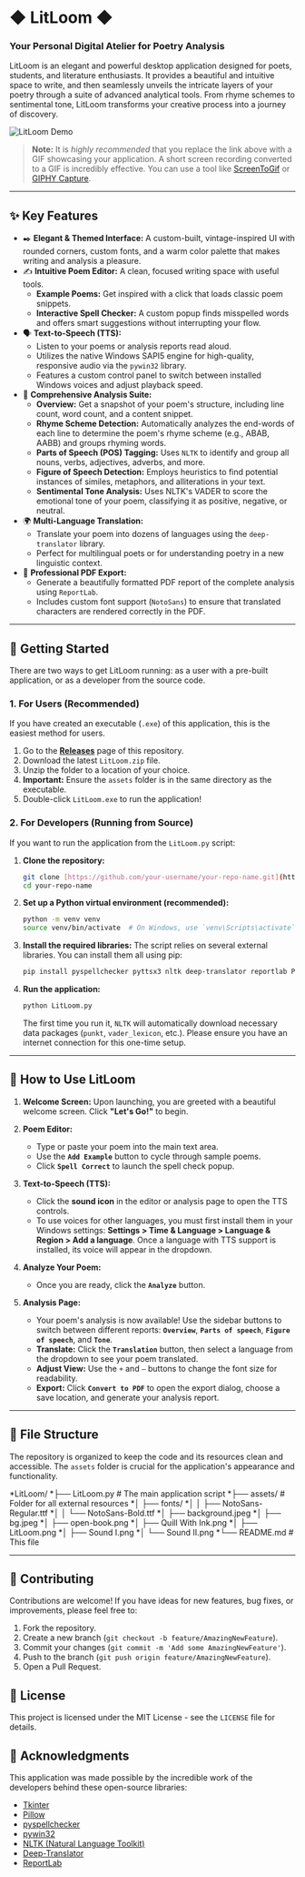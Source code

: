 # ◆ LitLoom ◆
### Your Personal Digital Atelier for Poetry Analysis

LitLoom is an elegant and powerful desktop application designed for poets, students, and literature enthusiasts. It provides a beautiful and intuitive space to write, and then seamlessly unveils the intricate layers of your poetry through a suite of advanced analytical tools. From rhyme schemes to sentimental tone, LitLoom transforms your creative process into a journey of discovery.

![LitLoom Demo](https://i.imgur.com/your-gif-url.gif)
> **Note:** It is *highly recommended* that you replace the link above with a GIF showcasing your application. A short screen recording converted to a GIF is incredibly effective. You can use a tool like [ScreenToGif](https://www.screentogif.com/) or [GIPHY Capture](https://giphy.com/apps/giphycapture).

---

## ✨ Key Features

* ✒️ **Elegant & Themed Interface:** A custom-built, vintage-inspired UI with rounded corners, custom fonts, and a warm color palette that makes writing and analysis a pleasure.
* ✍️ **Intuitive Poem Editor:** A clean, focused writing space with useful tools.
    * **Example Poems:** Get inspired with a click that loads classic poem snippets.
    * **Interactive Spell Checker:** A custom popup finds misspelled words and offers smart suggestions without interrupting your flow.
* 🗣️ **Text-to-Speech (TTS):**
    * Listen to your poems or analysis reports read aloud.
    * Utilizes the native Windows SAPI5 engine for high-quality, responsive audio via the `pywin32` library.
    * Features a custom control panel to switch between installed Windows voices and adjust playback speed.
* 🔬 **Comprehensive Analysis Suite:**
    * **Overview:** Get a snapshot of your poem's structure, including line count, word count, and a content snippet.
    * **Rhyme Scheme Detection:** Automatically analyzes the end-words of each line to determine the poem's rhyme scheme (e.g., ABAB, AABB) and groups rhyming words.
    * **Parts of Speech (POS) Tagging:** Uses `NLTK` to identify and group all nouns, verbs, adjectives, adverbs, and more.
    * **Figure of Speech Detection:** Employs heuristics to find potential instances of similes, metaphors, and alliterations in your text.
    * **Sentimental Tone Analysis:** Uses NLTK's VADER to score the emotional tone of your poem, classifying it as positive, negative, or neutral.
* 🌍 **Multi-Language Translation:**
    * Translate your poem into dozens of languages using the `deep-translator` library.
    * Perfect for multilingual poets or for understanding poetry in a new linguistic context.
* 📄 **Professional PDF Export:**
    * Generate a beautifully formatted PDF report of the complete analysis using `ReportLab`.
    * Includes custom font support (`NotoSans`) to ensure that translated characters are rendered correctly in the PDF.

---

## 🚀 Getting Started

There are two ways to get LitLoom running: as a user with a pre-built application, or as a developer from the source code.

### 1. For Users (Recommended)

If you have created an executable (`.exe`) of this application, this is the easiest method for users.

1.  Go to the [**Releases**](https://github.com/your-username/your-repo-name/releases) page of this repository.
2.  Download the latest `LitLoom.zip` file.
3.  Unzip the folder to a location of your choice.
4.  **Important:** Ensure the `assets` folder is in the same directory as the executable.
5.  Double-click `LitLoom.exe` to run the application!

### 2. For Developers (Running from Source)

If you want to run the application from the `LitLoom.py` script:

1.  **Clone the repository:**
    ```bash
    git clone [https://github.com/your-username/your-repo-name.git](https://github.com/your-username/your-repo-name.git)
    cd your-repo-name
    ```

2.  **Set up a Python virtual environment (recommended):**
    ```bash
    python -m venv venv
    source venv/bin/activate  # On Windows, use `venv\Scripts\activate`
    ```

3.  **Install the required libraries:**
    The script relies on several external libraries. You can install them all using pip:
    ```bash
    pip install pyspellchecker pyttsx3 nltk deep-translator reportlab Pillow pywin32
    ```

4.  **Run the application:**
    ```bash
    python LitLoom.py
    ```
    The first time you run it, `NLTK` will automatically download necessary data packages (`punkt`, `vader_lexicon`, etc.). Please ensure you have an internet connection for this one-time setup.

---

## 📖 How to Use LitLoom

1.  **Welcome Screen:** Upon launching, you are greeted with a beautiful welcome screen. Click **"Let's Go!"** to begin.

2.  **Poem Editor:**
    * Type or paste your poem into the main text area.
    * Use the **`Add Example`** button to cycle through sample poems.
    * Click **`Spell Correct`** to launch the spell check popup.

3.  **Text-to-Speech (TTS):**
    * Click the **sound icon** in the editor or analysis page to open the TTS controls.
    * To use voices for other languages, you must first install them in your Windows settings: **Settings > Time & Language > Language & Region > Add a language**. Once a language with TTS support is installed, its voice will appear in the dropdown.

4.  **Analyze Your Poem:**
    * Once you are ready, click the **`Analyze`** button.

5.  **Analysis Page:**
    * Your poem's analysis is now available! Use the sidebar buttons to switch between different reports: **`Overview`**, **`Parts of speech`**, **`Figure of speech`**, and **`Tone`**.
    * **Translate:** Click the **`Translation`** button, then select a language from the dropdown to see your poem translated.
    * **Adjust View:** Use the `+` and `–` buttons to change the font size for readability.
    * **Export:** Click **`Convert to PDF`** to open the export dialog, choose a save location, and generate your analysis report.

---

## 📂 File Structure

The repository is organized to keep the code and its resources clean and accessible. The `assets` folder is crucial for the application's appearance and functionality.


*LitLoom/
*├── LitLoom.py           # The main application script
*├── assets/              # Folder for all external resources
*│   ├── fonts/
*│   │   ├── NotoSans-Regular.ttf
*│   │   └── NotoSans-Bold.ttf
*│   ├── background.jpeg
*│   ├── bg.jpeg
*│   ├── open-book.png
*│   ├── Quill With Ink.png
*│   ├── LitLoom.png
*│   ├── Sound I.png
*│   └── Sound II.png
*└── README.md            # This file


---

## 🤝 Contributing

Contributions are welcome! If you have ideas for new features, bug fixes, or improvements, please feel free to:

1.  Fork the repository.
2.  Create a new branch (`git checkout -b feature/AmazingNewFeature`).
3.  Commit your changes (`git commit -m 'Add some AmazingNewFeature'`).
4.  Push to the branch (`git push origin feature/AmazingNewFeature`).
5.  Open a Pull Request.

## 📜 License

This project is licensed under the MIT License - see the `LICENSE` file for details.

## 🙏 Acknowledgments

This application was made possible by the incredible work of the developers behind these open-source libraries:
* [Tkinter](https://docs.python.org/3/library/tkinter.html)
* [Pillow](https://python-pillow.org/)
* [pyspellchecker](https://github.com/barrust/pyspellchecker)
* [pywin32](https://github.com/mhammond/pywin32)
* [NLTK (Natural Language Toolkit)](https://www.nltk.org/)
* [Deep-Translator](https://github.com/nidhaloff/deep-translator)
* [ReportLab](https://www.reportlab.com/)
